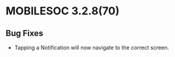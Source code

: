 # MOBILESOC 3.2.8(70)

## Bug Fixes
- Tapping a Notification will now navigate to the correct screen.

